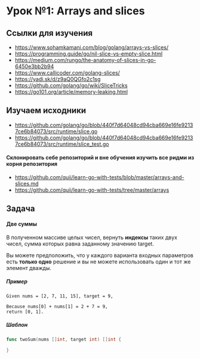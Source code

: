 # Урок №1: Arrays and slices
## Ссылки для изучения
	
* https://www.sohamkamani.com/blog/golang/arrays-vs-slices/
* https://programming.guide/go/nil-slice-vs-empty-slice.html
* https://medium.com/rungo/the-anatomy-of-slices-in-go-6450e3bb2b94
* https://www.callicoder.com/golang-slices/
* https://yadi.sk/d/z9aQ0QGfo2c1sg
* https://github.com/golang/go/wiki/SliceTricks
* https://go101.org/article/memory-leaking.html

## Изучаем исходники

* https://github.com/golang/go/blob/440f7d64048cd94cba669e16fe92137ce6b84073/src/runtime/slice.go
* https://github.com/golang/go/blob/440f7d64048cd94cba669e16fe92137ce6b84073/src/runtime/slice_test.go

#### Cклонировать себе репозиторий и вне обучения изучить все ридми из корня репозитория

* https://github.com/quii/learn-go-with-tests/blob/master/arrays-and-slices.md
* https://github.com/quii/learn-go-with-tests/tree/master/arrays

## Задача

#### Две суммы

В полученном массиве целых чисел, вернуть **индексы** таких двух чисел, сумма которых равна заданному значению target.

Вы можете предположить, что у каждого варианта входных параметров есть **только одно** решение и вы не можете использовать один и тот же элемент дважды.

##### Пример

```
Given nums = [2, 7, 11, 15], target = 9,

Because nums[0] + nums[1] = 2 + 7 = 9,
return [0, 1].
```

##### Шаблон

```Go
func twoSum(nums []int, target int) []int {
    
}
```